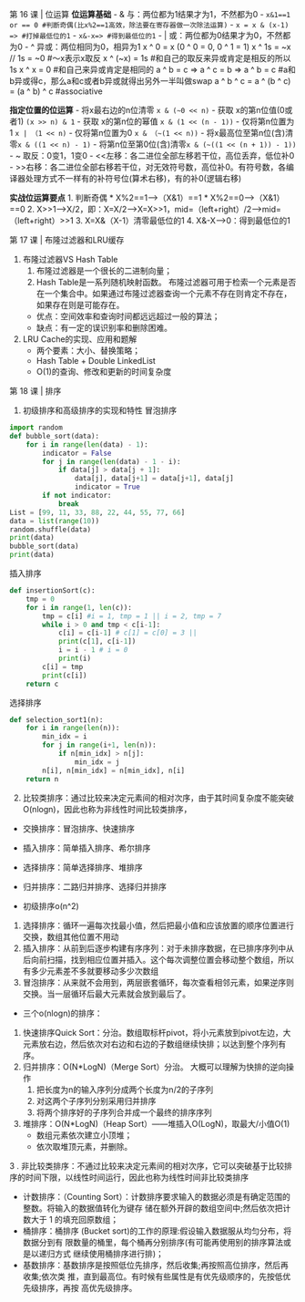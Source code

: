  第 16 课 | 位运算
**位运算基础**
	- & 与：两位都为1结果才为1，不然都为0
		- `x&1==1 or == 0 #判断奇偶(比x%2==1高效，除法要在寄存器做一次除法运算)`
		- `x = x & (x-1) => #打掉最低位的1`
		- `x&-x=> #得到最低位的1`
	- | 或：两位都为0结果才为0，不然都为0
	- ^ 异或：两位相同为0，相异为1
	x ^ 0 = x (0 ^ 0 = 0, 0 ^ 1 = 1)
	x ^ 1s = ~x // 1s = ~0 #～x表示x取反
	x ^ (~x) = 1s #和自己的取反来异或肯定是相反的所以1s
	x ^ x = 0 #和自己来异或肯定是相同的
	a ^ b = c => a ^ c = b => a ^ b = c #a和b异或得c，那么a和c或者b异或就得出另外一半叫做swap
	a ^ b ^ c = a ^ (b ^ c) = (a ^ b) ^ c #associative

**指定位置的位运算**
	- 将x最右边的n位清零 `x & (~0 << n)`
	- 获取 x的第n位值(0或者1) `(x >> n) & 1`
	- 获取 x的第n位的幂值 `x & (1 << (n - 1))`
	- 仅将第n位置为1 `x | （1 << n)`
	- 仅将第n位置为0  `x & （~(1 << n))`
	- 将x最高位至第n位(含)清零`x & ((1 << n) - 1)`
	- 将第n位至第0位(含)清零`x & (~((1 << (n + 1)) - 1))`
 	- ~ 取反：0变1，1变0
	- <<左移：各二进位全部左移若干位，高位丢弃，低位补0
	- >>右移：各二进位全部右移若干位，对无效符号数，高位补0。有符号数，各编译器处理方式不一样有的补符号位(算术右移)，有的补0(逻辑右移)

**实战位运算要点**
	1. 判断奇偶
		* X%2==1——>（X&1）==1
		* X%2==0——>（X&1）==0
	2. X>>1——>X/2，即：X=X/2——>X=X>>1，mid=（left+right）/2——>mid=（left+right）>>1
	3. X=X&（X-1）清零最低位的1
	4. X&-X——>0：得到最低位的1

第 17 课 | 布隆过滤器和LRU缓存
1. 布隆过滤器VS Hash Table
	1. 布隆过滤器是一个很长的二进制向量；
	2. Hash Table是一系列随机映射函数。
布隆过滤器可用于检索一个元素是否在一个集合中。如果通过布隆过滤器查询一个元素不存在则肯定不存在，如果存在则是可能存在。
	* 优点：空间效率和查询时间都远远超过一般的算法；
	* 缺点：有一定的误识别率和删除困难。
2. LRU Cache的实现、应用和题解
	- 两个要素：大小、替换策略；
	* Hash Table + Double LinkedList
	* O(1)的查询、修改和更新的时间复杂度

第 18 课 | 排序
1. 初级排序和高级排序的实现和特性
冒泡排序
```python
import random
def bubble_sort(data):
    for i in range(len(data) - 1): 
        indicator = False 
        for j in range(len(data) - 1 - i):
            if data[j] > data[j + 1]:
                data[j], data[j+1] = data[j+1], data[j]
                indicator = True
        if not indicator: 
            break
List = [99, 11, 33, 88, 22, 44, 55, 77, 66]
data = list(range(10))
random.shuffle(data)
print(data) 
bubble_sort(data)
print(data)
```
插入排序
```python
def insertionSort(c):
    tmp = 0
    for i in range(1, len(c)): 
        tmp = c[i] #i = 1, tmp = 1 || i = 2, tmp = 7
        while i > 0 and tmp < c[i-1]:
            c[i] = c[i-1] # c[1] = c[0] = 3 || 
            print(c[1], c[i-1])
            i = i - 1 # i = 0
            print(i)
        c[i] = tmp
        print(c[i])
    return c
```
选择排序
```python
def selection_sort1(n):
    for i in range(len(n)):
        min_idx = i
        for j in range(i+1, len(n)):
            if n[min_idx] > n[j]:
                min_idx = j
        n[i], n[min_idx] = n[min_idx], n[i]
    return n
```
2. 比较类排序：通过比较来决定元素间的相对次序，由于其时间复杂度不能突破O(nlogn)，因此也称为非线性时间比较类排序，
- 交换排序：冒泡排序、快速排序
- 插入排序：简单插入排序、希尔排序
- 选择排序：简单选择排序、堆排序
- 归并排序：二路归并排序、选择归并排序


- 初级排序o(n^2)
1. 选择排序：循环一遍每次找最小值，然后把最小值和应该放置的顺序位置进行交换，数组其他位置不用动
2. 插入排序：从前到后逐步构建有序序列：对于未排序数据，在已排序序列中从后向前扫描，找到相应位置并插入。这个每次调整位置会移动整个数组，所以有多少元素差不多就要移动多少次数组
3. 冒泡排序：从来就不会用到，两层嵌套循环，每次查看相邻元素，如果逆序则交换。当一层循环后最大元素就会放到最后了。

- 三个o(nlogn)的排序：
1. 快速排序Quick Sort：分治。数组取标杆pivot，将小元素放到pivot左边，大元素放右边，然后依次对右边和右边的子数组继续快排；以达到整个序列有序。
2. 归并排序：O(N*LogN)（Merge Sort）分治。 大概可以理解为快排的逆向操作
    1. 把长度为n的输入序列分成两个长度为n/2的子序列
    2. 对这两个子序列分别采用归并排序
    3. 将两个排序好的子序列合并成一个最终的排序序列
 3. 堆排序：O(N*LogN)（Heap Sort）——堆插入O(LogN)，取最大/小值O(1) 
     * 数组元素依次建立小顶堆；
    * 依次取堆顶元素，并删除。

3 . 非比较类排序：不通过比较来决定元素间的相对次序，它可以突破基于比较排序的时间下限，以线性时间运行，因此也称为线性时间非比较类排序
- 计数排序：（Counting Sort）：计数排序要求输入的数据必须是有确定范围的整数。将输入的数据值转化为键存 储在额外开辟的数组空间中;然后依次把计数大于 1 的填充回原数组；
- 桶排序：桶排序 (Bucket sort)的工作的原理:假设输入数据服从均匀分布，将数据分到有 限数量的桶里，每个桶再分别排序(有可能再使用别的排序算法或是以递归方式 继续使用桶排序进行排)；
- 基数排序：基数排序是按照低位先排序，然后收集;再按照高位排序，然后再收集;依次类 推，直到最高位。有时候有些属性是有优先级顺序的，先按低优先级排序，再按 高优先级排序。